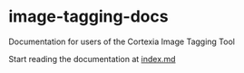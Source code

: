 # image-tagging-docs
Documentation for users of the Cortexia Image Tagging Tool

Start reading the documentation at [index.md](./index.md)
